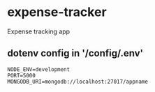 # expense-tracker
Expense tracking app

## dotenv config in '/config/.env'
```
NODE_ENV=development
PORT=5000
MONGODB_URI=mongodb://localhost:27017/appname
```
